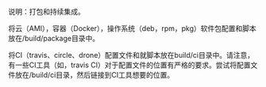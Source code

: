 说明：打包和持续集成。

将云（AMI），容器（Docker），操作系统（deb，rpm，pkg）软件包配置和脚本放在/build/package目录中。

将CI（travis、circle、drone）配置文件和就脚本放在build/ci目录中。请注意，有一些CI工具（如，travis CI）对于配置文件的位置有严格的要求。尝试将配置文件放在/build/ci目录，然后链接到CI工具想要的位置。
